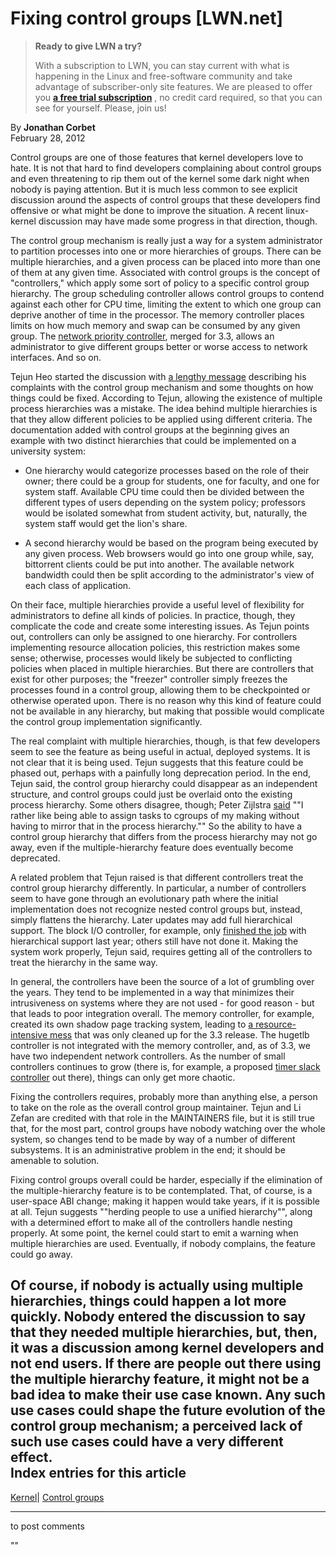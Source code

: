 # Fixing control groups [LWN.net]

> **Ready to give LWN a try?**
> 
> With a subscription to LWN, you can stay current with what is happening in the Linux and free-software community and take advantage of subscriber-only site features. We are pleased to offer you **[a free trial subscription](https://lwn.net/Promo/nst-trial/claim)** , no credit card required, so that you can see for yourself. Please, join us! 

By **Jonathan Corbet**  
February 28, 2012 

Control groups are one of those features that kernel developers love to hate. It is not that hard to find developers complaining about control groups and even threatening to rip them out of the kernel some dark night when nobody is paying attention. But it is much less common to see explicit discussion around the aspects of control groups that these developers find offensive or what might be done to improve the situation. A recent linux-kernel discussion may have made some progress in that direction, though. 

The control group mechanism is really just a way for a system administrator to partition processes into one or more hierarchies of groups. There can be multiple hierarchies, and a given process can be placed into more than one of them at any given time. Associated with control groups is the concept of "controllers," which apply some sort of policy to a specific control group hierarchy. The group scheduling controller allows control groups to contend against each other for CPU time, limiting the extent to which one group can deprive another of time in the processor. The memory controller places limits on how much memory and swap can be consumed by any given group. The [network priority controller](/Articles/474695/), merged for 3.3, allows an administrator to give different groups better or worse access to network interfaces. And so on. 

Tejun Heo started the discussion with [a lengthy message](/Articles/484254/) describing his complaints with the control group mechanism and some thoughts on how things could be fixed. According to Tejun, allowing the existence of multiple process hierarchies was a mistake. The idea behind multiple hierarchies is that they allow different policies to be applied using different criteria. The documentation added with control groups at the beginning gives an example with two distinct hierarchies that could be implemented on a university system: 

  * One hierarchy would categorize processes based on the role of their owner; there could be a group for students, one for faculty, and one for system staff. Available CPU time could then be divided between the different types of users depending on the system policy; professors would be isolated somewhat from student activity, but, naturally, the system staff would get the lion's share. 

  * A second hierarchy would be based on the program being executed by any given process. Web browsers would go into one group while, say, bittorrent clients could be put into another. The available network bandwidth could then be split according to the administrator's view of each class of application. 




On their face, multiple hierarchies provide a useful level of flexibility for administrators to define all kinds of policies. In practice, though, they complicate the code and create some interesting issues. As Tejun points out, controllers can only be assigned to one hierarchy. For controllers implementing resource allocation policies, this restriction makes some sense; otherwise, processes would likely be subjected to conflicting policies when placed in multiple hierarchies. But there are controllers that exist for other purposes; the "freezer" controller simply freezes the processes found in a control group, allowing them to be checkpointed or otherwise operated upon. There is no reason why this kind of feature could not be available in any hierarchy, but making that possible would complicate the control group implementation significantly. 

The real complaint with multiple hierarchies, though, is that few developers seem to see the feature as being useful in actual, deployed systems. It is not clear that it is being used. Tejun suggests that this feature could be phased out, perhaps with a painfully long deprecation period. In the end, Tejun said, the control group hierarchy could disappear as an independent structure, and control groups could just be overlaid onto the existing process hierarchy. Some others disagree, though; Peter Zijlstra [said](/Articles/484261/) ""I rather like being able to assign tasks to cgroups of my making without having to mirror that in the process hierarchy."" So the ability to have a control group hierarchy that differs from the process hierarchy may not go away, even if the multiple-hierarchy feature does eventually become deprecated. 

A related problem that Tejun raised is that different controllers treat the control group hierarchy differently. In particular, a number of controllers seem to have gone through an evolutionary path where the initial implementation does not recognize nested control groups but, instead, simply flattens the hierarchy. Later updates may add full hierarchical support. The block I/O controller, for example, only [finished the job](/Articles/427961/) with hierarchical support last year; others still have not done it. Making the system work properly, Tejun said, requires getting all of the controllers to treat the hierarchy in the same way. 

In general, the controllers have been the source of a lot of grumbling over the years. They tend to be implemented in a way that minimizes their intrusiveness on systems where they are not used - for good reason - but that leads to poor integration overall. The memory controller, for example, created its own shadow page tracking system, leading to [a resource-intensive mess](/Articles/443241/) that was only cleaned up for the 3.3 release. The hugetlb controller is not integrated with the memory controller, and, as of 3.3, we have two independent network controllers. As the number of small controllers continues to grow (there is, for example, a proposed [timer slack controller](/Articles/433328/) out there), things can only get more chaotic. 

Fixing the controllers requires, probably more than anything else, a person to take on the role as the overall control group maintainer. Tejun and Li Zefan are credited with that role in the MAINTAINERS file, but it is still true that, for the most part, control groups have nobody watching over the whole system, so changes tend to be made by way of a number of different subsystems. It is an administrative problem in the end; it should be amenable to solution. 

Fixing control groups overall could be harder, especially if the elimination of the multiple-hierarchy feature is to be contemplated. That, of course, is a user-space ABI change; making it happen would take years, if it is possible at all. Tejun suggests ""herding people to use a unified hierarchy"", along with a determined effort to make all of the controllers handle nesting properly. At some point, the kernel could start to emit a warning when multiple hierarchies are used. Eventually, if nobody complains, the feature could go away. 

Of course, if nobody is actually using multiple hierarchies, things could happen a lot more quickly. Nobody entered the discussion to say that they needed multiple hierarchies, but, then, it was a discussion among kernel developers and not end users. If there are people out there using the multiple hierarchy feature, it might not be a bad idea to make their use case known. Any such use cases could shape the future evolution of the control group mechanism; a perceived lack of such use cases could have a very different effect.  
Index entries for this article  
---  
[Kernel](/Kernel/Index)| [Control groups](/Kernel/Index#Control_groups)  
  


* * *

to post comments 

""
